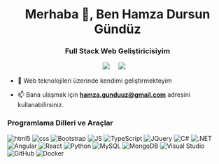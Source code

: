 <h1 align="center">Merhaba 👋, Ben Hamza Dursun Gündüz</h1>
<h3 align="center">Full Stack Web Geliştiricisiyim</h3>

<p align='center'>
<a href="https://www.linkedin.com/in/hamza-gunduz/"><img src="https://img.shields.io/badge/linkedin-%230077B5.svg?&style=for-the-badge&logo=linkedin&logoColor=white" /></a>&nbsp;&nbsp;&nbsp;&nbsp;
<a href="mailto:hamza.gunduuz@gmail.com"><img src="https://img.shields.io/badge/EMail-0078D4.svg?style=for-the-badge&logo=microsoft%20outlook&logoColor=white" /></a>&nbsp;&nbsp;&nbsp;&nbsp;
</p>

- 🌱 Web teknolojileri üzerinde kendimi geliştirmekteyim

- 📫 Bana ulaşmak için **hamza.gunduuz@gmail.com** adresini kullanabilirsiniz.

<h3>Programlama Dilleri ve Araçlar</h3>
<p>  
   <img alt="html5" src="https://img.shields.io/badge/-HTML5-E34F26?style=for-the-badge&logo=html5&logoColor=white" />
   <img alt="css" src="https://img.shields.io/badge/CSS-239120?style=for-the-badge&logo=css3&logoColor=white" />   
   <img alt="Bootstrap" src="https://img.shields.io/badge/-bootstrap-%238511FA.svg?style=for-the-badge&logo=bootstrap&logoColor=white" />
   <img alt="JS" src="https://img.shields.io/badge/javascript-%23323330.svg?style=for-the-badge&logo=javascript&logoColor=white" />  
   <img alt="TypeScript" src="https://img.shields.io/badge/TypeScript-3178C6?style=for-the-badge&logo=typescript&logoColor=white" />
   <img alt="JQuery" src="https://img.shields.io/badge/-jquery-%230769AD.svg?style=for-the-badge&logo=jquery&logoColor=white" />
   <img alt="C#" src="https://img.shields.io/badge/c%23-%23239120.svg?style=for-the-badge&logo=c-sharp&logoColor=white" />
   <img alt=".NET" src="https://img.shields.io/badge/.NET-5C2D91?style=for-the-badge&logo=.net&logoColor=white" />
   <img alt="Angular" src="https://img.shields.io/badge/-angular-%23DD0031.svg?style=for-the-badge&logo=angular&logoColor=white" />
   <img alt="React" src="https://img.shields.io/badge/react-%2320232a.svg?style=for-the-badge&logo=react&logoColor=%2361DAFB" />
   <img alt="Python" src="https://img.shields.io/badge/python-%233776AB.svg?style=for-the-badge&logo=python&logoColor=white" />
   <img alt="MySQL" src="https://img.shields.io/badge/MySQL-4479A1?style=for-the-badge&logo=mysql&logoColor=white" />
   <img alt="MongoDB" src="https://img.shields.io/badge/MongoDB-47A248?style=for-the-badge&logo=mongodb&logoColor=white" />
   <img alt="Visual Studio" src="https://img.shields.io/badge/Visual%20Studio-5C2D91.svg?style=for-the-badge&logo=visual-studio&logoColor=white" />
   <img alt="GitHub" src="https://img.shields.io/badge/github-%23121011.svg?style=for-the-badge&logo=github&logoColor=white" />  
   <img alt="Docker" src="https://img.shields.io/badge/Docker-2496ED?style=for-the-badge&logo=docker&logoColor=white" />
</p>
<br>

<br>
